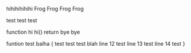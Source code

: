 hihihihihihi
Frog Frog Frog Frog 

test test test

function hi hi()
return bye bye

funtion test balha {
    test test test 
    blah
    line 12 test 
    line 13 test
    line 14 test
}